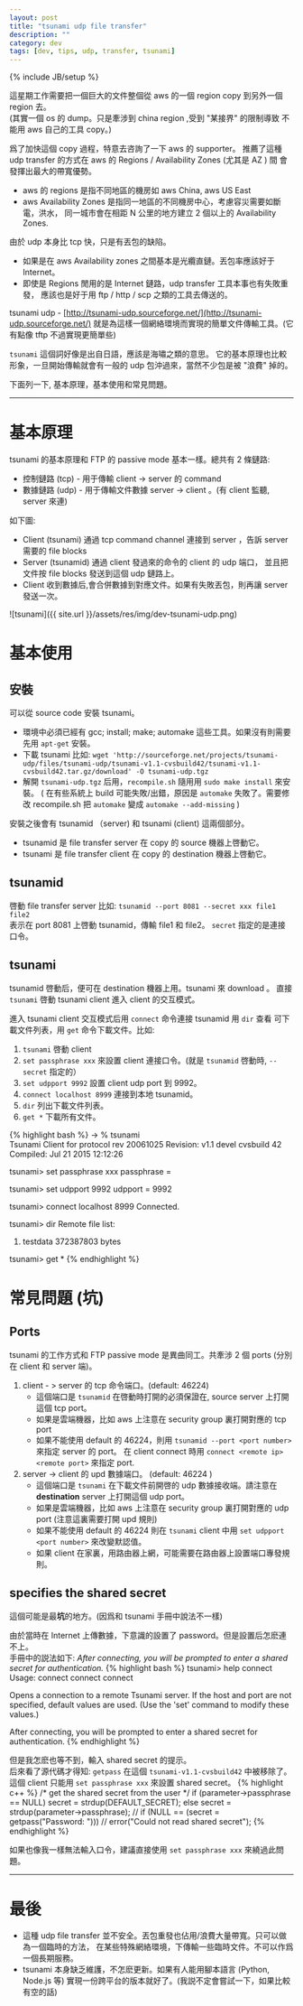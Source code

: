 ```yaml
---
layout: post
title: "tsunami udp file transfer"
description: ""
category: dev
tags: [dev, tips, udp, transfer, tsunami]
---
```

{% include JB/setup %}

這星期工作需要把一個巨大的文件整個從 aws 的一個 region copy 到另外一個 region 去。   
(其實一個 os 的 dump。只是牽涉到 china region ,受到 "某接界" 的限制導致
不能用 aws 自己的工具 copy。)

爲了加快這個 copy 過程，特意去咨詢了一下 aws 的 supporter。
推薦了這種 udp transfer 的方式在 aws 的 Regions / Availability Zones  (尤其是 AZ ) 間
會發揮出最大的帶寬優勢。

- aws 的 regions 是指不同地區的機房如 aws China, aws US East
- aws Availability Zones 是指同一地區的不同機房中心，考慮容災需要如斷電，洪水，
  同一城市會在相距 N 公里的地方建立 2 個以上的 Availability Zones.

由於 udp 本身比 tcp 快，只是有丟包的缺陷。

- 如果是在 aws Availability zones 之間基本是光纜直鏈。丟包率應該好于 Internet。
- 即使是 Regions 閒用的是 Internet 鏈路，udp transfer 工具本事也有失敗重發，
  應該也是好于用 ftp / http / scp 之類的工具去傳送的。

tsunami udp - [http://tsunami-udp.sourceforge.net/](http://tsunami-udp.sourceforge.net/) 
就是為這樣一個網絡環境而實現的簡單文件傳輸工具。(它有點像 tftp 不過實現更簡單些)         

`tsunami` 這個詞好像是出自日語，應該是海嘯之類的意思。
它的基本原理也比較形象，一旦開始傳輸就會有一般的 udp 包沖過來，當然不少包是被 "浪費" 掉的。

下面列一下, 基本原理，基本使用和常見問題。

----

# 基本原理

tsunami 的基本原理和 FTP 的 passive mode 基本一樣。總共有 2 條鏈路:

- 控制鏈路 (tcp) - 用于傳輸 client -> server 的 command 
- 數據鏈路 (udp) - 用于傳輸文件數據 server -> client 。(有 client 監聽, server 來連)

如下圖:  

- Client (tsunami) 通過 tcp command channel 連接到 server ，告訴 server 需要的 file blocks 
- Server (tsunamid) 通過 client 發過來的命令的 client 的 udp 端口，
  並且把文件按 file blocks 發送到這個 udp 鏈路上。
- Client 收到數據后,會合併數據到對應文件。如果有失敗丟包，則再讓 server 發送一次。

![tsunami]({{ site.url }}/assets/res/img/dev-tsunami-udp.png)

# 基本使用
 
## 安裝

可以從 source code 安裝 tsunami。   

- 環境中必須已經有 gcc; install; make; automake 這些工具。如果沒有則需要先用 `apt-get` 安裝。
- 下載 tsunami 比如: 
  `wget 'http://sourceforge.net/projects/tsunami-udp/files/tsunami-udp/tsunami-v1.1-cvsbuild42/tsunami-v1.1-cvsbuild42.tar.gz/download' -O tsunami-udp.tgz`
- 解開 `tsunami-udp.tgz` 后用，`recompile.sh` 隨用用 `sudo make install` 來安裝。
  ( 在有些系統上 build 可能失敗/出錯，原因是 `automake` 失敗了。需要修改 recompile.sh 把 `automake` 變成 `automake --add-missing` )

安裝之後會有 tsunamid （server) 和 tsunami (client) 這兩個部分。

- tsunamid 是 file transfer server 在 copy 的 source 機器上啓動它。
- tsunami 是 file transfer client 在 copy 的 destination 機器上啓動它。

## tsunamid 
啓動 file transfer server 比如: `tsunamid --port 8081 --secret xxx file1 file2`   
表示在 port 8081 上啓動 tsunamid，傳輸 file1 和 file2。 `secret` 指定的是連接
口令。

## tsunami
tsunamid 啓動后，便可在 destination 機器上用。tsunami 來 download 。
直接 `tsunami` 啓動 tsunami client 進入 client 的交互模式。   

進入 tsunami client 交互模式后用 `connect` 命令連接 tsunamid 用 `dir` 查看
可下載文件列表，用 `get` 命令下載文件。比如:

1. `tsunami` 啓動 client
2. `set passphrase xxx` 來設置 client 連接口令。(就是 `tsunamid` 啓動時, `--secret` 指定的）
3. `set udpport 9992` 設置 client udp port 到 9992。
4. `connect localhost 8999` 連接到本地 tsunamid。
5. `dir` 列出下載文件列表。
6. `get *` 下載所有文件。

{% highlight bash %}
-> % tsunami   
Tsunami Client for protocol rev 20061025
Revision: v1.1 devel cvsbuild 42
Compiled: Jul 21 2015 12:12:26

tsunami> set passphrase xxx
passphrase = <user-specified>           

tsunami> set udpport 9992
udpport = 9992

tsunami> connect localhost 8999 
Connected.

tsunami> dir
Remote file list:
  1) testdata        372387803 bytes

tsunami> get * 
{% endhighlight %}

# 常見問題 (坑)

## Ports
tsunami 的工作方式和 FTP passive mode 是異曲同工。共牽涉 2 個 ports (分別在 client 和 server 端)。   

1. client - > server 的 tcp 命令端口。(default: 46224)   
   - 這個端口是 `tsunamid` 在啓動時打開的必須保證在, source server 上打開這個 tcp port。
   - 如果是雲端機器，比如 aws 上注意在 security group 裏打開對應的 tcp port 
   - 如果不能使用 default 的 46224，則用 `tsunamid --port <port number>` 來指定 server 的 port。
     在 client connect 時用 `connect <remote ip> <remote port>` 來指定 port.
2. server -> client 的 upd 數據端口。 (default: 46224 )   
   - 這個端口是 `tsunami` 在下載文件前開啓的 udp 數據接收端。請注意在 **destination** server 上打開這個 udp port。
   - 如果是雲端機器，比如 aws 上注意在 security group 裏打開對應的 udp port (注意這裏需要打開 upd 規則)
   - 如果不能使用 default 的 46224 則在 `tsunami` client 中用 `set udpport <port number>` 來改變默認值。
   - 如果 client 在家裏，用路由器上網，可能需要在路由器上設置端口專發規則。

## specifies the shared secret
這個可能是最**坑**的地方。(因爲和 tsunami 手冊中說法不一樣)   

由於當時在 Internet 上傳數據，下意識的設置了 password。但是設置后怎麽連不上。  
手冊中的説法如下: *After connecting, you will be prompted to enter a shared secret for authentication.*
{% highlight bash %}
tsunami> help connect
Usage: connect
       connect <remote-host>
       connect <remote-host> <remote-port>

Opens a connection to a remote Tsunami server.  If the host and port
are not specified, default values are used.  (Use the 'set' command to
modify these values.)

After connecting, you will be prompted to enter a shared secret for
authentication.
{% endhighlight %}

但是我怎麽也等不到，輸入 shared secret 的提示。   
后來看了源代碼才得知: `getpass` 在這個 `tsunami-v1.1-cvsbuild42` 中被移除了。
這個 client 只能用 `set passphrase xxx` 來設置 shared secret。
{% highlight c++ %}
    /* get the shared secret from the user */
    if (parameter->passphrase == NULL)
        secret = strdup(DEFAULT_SECRET);
    else 
        secret = strdup(parameter->passphrase);
    // if (NULL == (secret = getpass("Password: ")))
    //   error("Could not read shared secret");
{% endhighlight %}

如果也像我一樣無法輸入口令，建議直接使用 `set passphrase xxx` 來繞過此問題。

----

# 最後

- 這種 udp file transfer 並不安全。丟包重發也佔用/浪費大量帶寬。只可以做為一個臨時的方法，
  在某些特殊網絡環境，下傳輸一些臨時文件。不可以作爲一個長期服務。
- tsunami 本身缺乏維護，不怎麽更新。如果有人能用腳本語言 (Python, Node.js 等) 
  實現一份跨平台的版本就好了。(我説不定會嘗試一下，如果比較有空的話)

